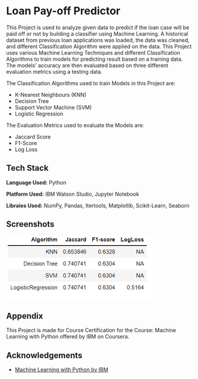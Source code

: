
# Loan Pay-off Predictor

This Project is used to analyze given data to predict if the loan case will be paid off or not by building a classifier using Machine Learning.
A historical dataset from previous loan applications was loaded, the data was cleaned, and different Classification Algorithm were applied on the data. 
This Project uses various Machine Learning Techniques and different Classification Algorithms to train models for predicting result based on a training data. 
The models' accuracy are then evaluated based on three different evaluation metrics using a testing data.

The Classification Algorithms used to train Models in this Project are:

- K-Nearest Neighbours (KNN)
- Decision Tree
- Support Vector Machine (SVM)
- Logistic Regression

The Evaluation Metrics used to evaluate the Models are:

- Jaccard Score
- F1-Score
- Log Loss


## Tech Stack

**Language Used:** Python

**Platform Used:** IBM Watson Studio, Jupyter Notebook

**Libraies Used:** NumPy, Pandas, Itertools, Matplotlib, Scikit-Learn, Seaborn


  
## Screenshots

![Accuracy Report](https://github.com/namsac16/Loan_Payoff_Predictor/blob/master/Accuracy%20Report.PNG)

  
## Appendix

This Project is made for Course Certification for the Course: 
Machine Learning with Python offered by IBM on Coursera. 

  
## Acknowledgements

 - [Machine Learning with Python by IBM](https://www.coursera.org/learn/machine-learning-with-python)
